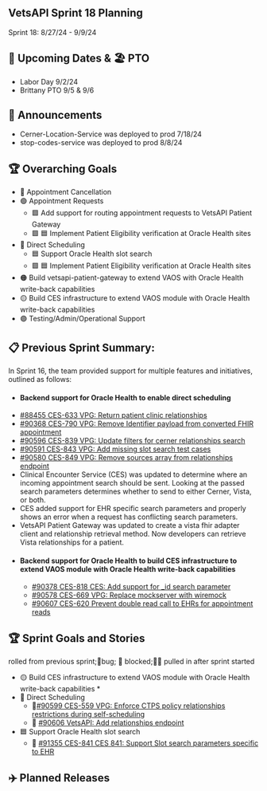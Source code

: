 ## VetsAPI Sprint 18 Planning
Sprint 18: 8/27/24 - 9/9/24

## 📅 Upcoming Dates  & 🏖️ PTO
* Labor Day 9/2/24 
* Brittany PTO 9/5 & 9/6

## 📣 Announcements
* Cerner-Location-Service was deployed to prod 7/18/24
* stop-codes-service was deployed to prod 8/8/24

## 🏆 Overarching Goals
* 🔴 Appointment Cancellation
* 🟢 Appointment Requests
  * 🟩 Add support for routing appointment requests to VetsAPI Patient Gateway
  * 🟩 🟦 Implement Patient Eligibility verification at Oracle Health sites 
* 🔵 Direct Scheduling
  * 🟦 Support Oracle Health slot search
  *  🟩 🟦 Implement Patient Eligibility verification at Oracle Health sites
* 🟠 Build vetsapi-patient-gateway to extend VAOS with Oracle Health write-back capabilities
* 🟡 Build CES infrastructure to extend VAOS module with Oracle Health write-back capabilities
* 🟣 Testing/Admin/Operational Support
 
## 📋 Previous Sprint Summary:
In Sprint 16, the team provided support for multiple features and initiatives, outlined as follows:  
* #### Backend support for Oracle Health to enable direct scheduling
 * [#88455 CES-633 VPG: Return patient clinic relationships](https://app.zenhub.com/workspaces/appointments-oracle-health-integration-65a6e99ea522640e4d09393b/issues/gh/department-of-veterans-affairs/va.gov-team/88455)
  * [#90368 CES-790 VPG: Remove Identifier payload from converted FHIR appointment](https://app.zenhub.com/workspaces/appointments-oracle-health-integration-65a6e99ea522640e4d09393b/issues/gh/department-of-veterans-affairs/va.gov-team/90368)
  * [#90596 CES-839 VPG: Update filters for cerner relationships search](https://app.zenhub.com/workspaces/appointments-oracle-health-integration-65a6e99ea522640e4d09393b/issues/gh/department-of-veterans-affairs/va.gov-team/90596)
  * [#90591 CES-843 VPG: Add missing slot search test cases](https://app.zenhub.com/workspaces/appointments-oracle-health-integration-65a6e99ea522640e4d09393b/issues/gh/department-of-veterans-affairs/va.gov-team/90591)
  * [#90580 CES-849 VPG: Remove sources array from relationships endpoint](https://app.zenhub.com/workspaces/appointments-oracle-health-integration-65a6e99ea522640e4d09393b/issues/gh/department-of-veterans-affairs/va.gov-team/90580)
   * Clinical Encounter Service (CES) was updated to determine where an incoming appointment search should be sent. Looking at the passed search parameters determines whether to send to either Cerner, Vista, or both. 
   * CES added support for EHR specific search parameters and properly shows an error when a request has conflicting search parameters. 
   * VetsAPI Patient Gateway was updated to create a vista fhir adapter client and relationship retrieval method. Now developers can retrieve Vista relationships for a patient. 
* #### Backend support for Oracle Health to build CES infrastructure to extend VAOS module with Oracle Health write-back capabilities 
   *  [#90378 CES-818 CES: Add support for _id search parameter](https://app.zenhub.com/workspaces/appointments-oracle-health-integration-65a6e99ea522640e4d09393b/issues/gh/department-of-veterans-affairs/va.gov-team/90378)
   * [#90578 CES-669 VPG: Replace mockserver with wiremock](https://app.zenhub.com/workspaces/appointments-oracle-health-integration-65a6e99ea522640e4d09393b/issues/gh/department-of-veterans-affairs/va.gov-team/90578)
   * [#90607 CES-620 Prevent double read call to EHRs for appointment reads](https://app.zenhub.com/workspaces/appointments-oracle-health-integration-65a6e99ea522640e4d09393b/issues/gh/department-of-veterans-affairs/va.gov-team/90607)

 
## 🏆 Sprint Goals and Stories
 rolled from previous sprint;🐞bug; 🚫 blocked;🧗‍♀️ pulled in after sprint started 
* 🟡 Build CES infrastructure to extend VAOS module with Oracle Health write-back capabilities
   *
* 🔵 Direct Scheduling
  * 🚧[#90599 CES-559 VPG: Enforce CTPS policy relationships restrictions during self-scheduling](https://app.zenhub.com/workspaces/appointments-oracle-health-integration-65a6e99ea522640e4d09393b/issues/gh/department-of-veterans-affairs/va.gov-team/90599)
  * 🚧 [#90606 VetsAPI: Add relationships endpoint](https://app.zenhub.com/workspaces/appointments-oracle-health-integration-65a6e99ea522640e4d09393b/issues/gh/department-of-veterans-affairs/va.gov-team/90606)
* 🟦 Support Oracle Health slot search
  * 🚧 [#91355 CES-841 CES 841: Support Slot search parameters specific to EHR](https://app.zenhub.com/workspaces/appointments-oracle-health-integration-65a6e99ea522640e4d09393b/issues/gh/department-of-veterans-affairs/va.gov-team/91355)
 
   
## ✈️ Planned Releases
